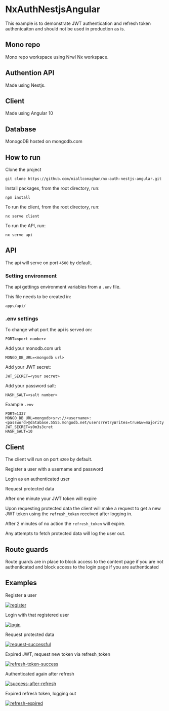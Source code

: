 # NxAuthNestjsAngular

This example is to demonstrate JWT authentication and refresh token authentcaiton and should not be used in production as is.

## Mono repo
Mono repo workspace using Nrwl Nx workspace.

## Authention API
Made using Nestjs.

## Client
Made using Angular 10

## Database
MonogoDB hosted on mongodb.com


## How to run

Clone the project

`git clone https://github.com/niallconaghan/nx-auth-nestjs-angular.git`

Install packages, from the root directory, run:

`npm install`

To run the client, from the root directory, run:

`nx serve client`

To run the API, run: 

`nx serve api`


## API

The api will serve on port `4500` by default.

### Setting environment

The api gettings environment variables from a `.env` file.

This file needs to be created in:

`apps/api/`

### .env settings

To change what port the api is served on:

`PORT=<port number>`

Add your monodb.com url:

`MONGO_DB_URL=<mongodb url>`

Add your JWT secret:

`JWT_SECRET=<your secret>`

Add your password salt:

`HASH_SALT=<salt number>`

Example `.env`

```
PORT=1337
MONGO_DB_URL=mongodb+srv://<username>:<password>@database.5555.mongodb.net/users?retryWrites=true&w=majority
JWT_SECRET=s0m3s3cret
HASH_SALT=10
```


## Client

The client will run on port `4200` by default.

Register a user with a username and password

Login as an authenticated user

Request protected data

After one minute your JWT token will expire

Upon requesting protected data the client will make a request to get a new JWT token using the `refresh_token` received after logging in.

After 2 minutes of no action the `refresh_token` will expire.

Any attempts to fetch protected data will log the user out.

## Route guards

Route guards are in place to block access to the content page if you are not authenticated and block access to the login page if you are authenticated


## Examples

Register a user

<a href="https://ibb.co/6PJgqps"><img src="https://i.ibb.co/XskSGdJ/register.png" alt="register" border="0" /></a>

Login with that registered user

<a href="https://ibb.co/qJ1grT0"><img src="https://i.ibb.co/dmKp58b/login.png" alt="login" border="0" /></a>

Request protected data

<a href="https://ibb.co/k3679FV"><img src="https://i.ibb.co/B4KprRH/request-successful.png" alt="request-successful" border="0" /></a>

Expired JWT, request new token via refresh_token

<a href="https://ibb.co/YcTC4Lr"><img src="https://i.ibb.co/CbscpHr/refresh-token-success.png" alt="refresh-token-success" border="0" /></a>

Authenticated again after refresh

<a href="https://ibb.co/qjvPwV0"><img src="https://i.ibb.co/bmk8nDH/success-after-refresh.png" alt="success-after-refresh" border="0" /></a>

Expired refresh token, logging out

<a href="https://ibb.co/RNfX1TJ"><img src="https://i.ibb.co/dtFNS4H/refresh-expired.png" alt="refresh-expired" border="0" /></a>



